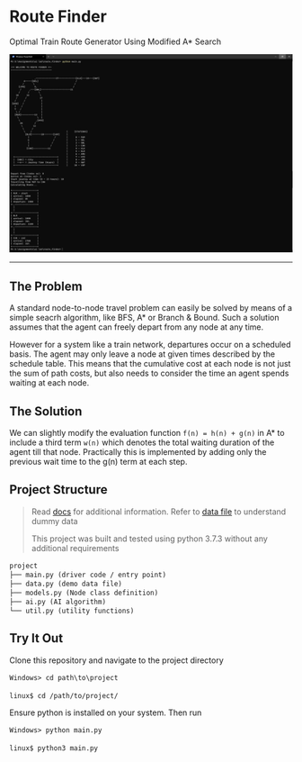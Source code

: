 # Route Finder

Optimal Train Route Generator Using Modified A* Search

![Demo](./docs/demo.png)

***

## The Problem

A standard node-to-node travel problem can easily be solved by means of a simple seacrh algorithm, like BFS, A* or Branch & Bound. Such a solution assumes that the agent can freely depart from any node at any time.

However for a system like a train network, departures occur on a scheduled basis. The agent may only leave a node at given times described by the schedule table. This means that the cumulative cost at each node is not just the sum of path costs, but also needs to consider the time an agent spends waiting at each node.

## The Solution

We can slightly modify the evaluation function `f(n) = h(n) + g(n)` in A* to include a third term `w(n)` which denotes the total waiting duration of the agent till that node. Practically this is implemented by adding only the previous wait time to the g(n) term at each step.

## Project Structure

> Read [docs](./docs/docs.md) for additional information. Refer to [data file](./data.py) to understand dummy data
>
> This project was built and tested using python 3.7.3 without any additional requirements
```
project
├── main.py (driver code / entry point)
├── data.py (demo data file)
├── models.py (Node class definition)
├── ai.py (AI algorithm)
└── util.py (utility functions)
```

## Try It Out


Clone this repository and navigate to the project directory
```
Windows> cd path\to\project

linux$ cd /path/to/project/
```

Ensure python is installed on your system. Then run
```
Windows> python main.py

linux$ python3 main.py
```
